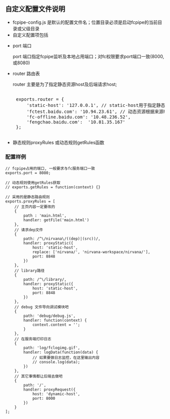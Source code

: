 ## 自定义配置文件说明
- fcpipe-config.js 是默认的配置文件名；位置目录必须是启动fcpipe的当前目录或父级目录
- 自定义配置项包括
 * port 端口 

    port 端口指定fcpipe监听及本地占用端口；对fc权限要求port端口一致(8000,或8080)

 * router 路由表
 
   router 主要是为了指定静态资源host及后端请求host;
 
<pre>

    exports.router = {
        'static-host': '127.0.0.1', // static-host用于指定静态资源访问机器
        'fctest.baidu.com': '10.94.23.61', // 动态资源根据来源host动态解析
        'fc-offline.baidu.com': '10.48.236.52',
        'fengchao.baidu.com':  '10.81.35.167'
    };

</pre>

 * 静态规则proxyRules 或动态规则getRules函数


### 配置样例

    // fcpipe占用的端口, 一般要求与fc服务端口一致
    exports.port = 8080;

    // 动态规则使用getRules获取
    // exports.getRules = function(context) {}

    // 采用的是静态路由规则
    exports.proxyRules = [
        // 主页内容一定要改的
        {
            path : 'main.html',
            handler: getFile('main.html')
        },
        // 请求dep文件
        {
            path: /^\/nirvana\/((dep)|(src))/,
            handler: proxyStatic({
                host: 'static-host',
                replace: ['nirvana/', 'nirvana-workspace/nirvana/'],
                port: 8848
            })
        },
        // library路径
        {
            path: /^\/library/,
            handler: proxyStatic({
                host: 'static-host',
                port: 8848
            })
        },
        // debug 文件导向调试模块吧
        {
            path: 'debug/debug.js',
            handler: function(context) {
                context.content = '';
            }
        },
        // 在服务端打印日志
        {
            path: 'log/fclogimg.gif',
            handler: logData(function(data) {
                // 如果要做日志监控，在这里输出内容
                // console.log(data);
            })
        },
        // 其它事情都让后端去做吧
        {
            path: '/',
            handler: proxyRequest({
                host: 'dynamic-host',
                port: 8000
            })
        }
    ];
